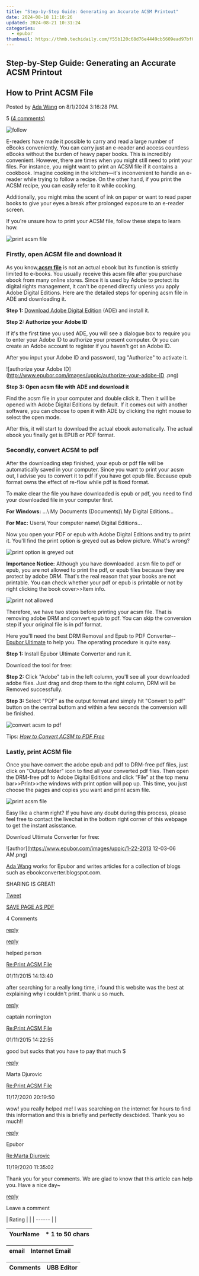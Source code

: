 ```yaml
---
title: "Step-by-Step Guide: Generating an Accurate ACSM Printout"
date: 2024-08-18 11:10:26
updated: 2024-08-21 10:31:24
categories:
  - epubor
thumbnail: https://thmb.techidaily.com/f55b120c68d76e4449cb5609ead97bf0a2f306573825bcc3d502f312c1d75f0b.png
---
```


## Step-by-Step Guide: Generating an Accurate ACSM Printout

## How to Print ACSM File

Posted by [Ada Wang](https://plus.google.com/+AdaWang/posts) on 8/1/2024 3:16:28 PM.

5 [(4 comments)](http://www.epubor.com/#comment-area) 



![follow](http://www.epubor.com/images/follow.png)

E-readers have made it possible to carry and read a large number of eBooks conveniently. You can carry just an e-reader and access countless eBooks without the burden of heavy paper books. This is incredibly convenient. However, there are times when you might still need to print your files. For instance, you might want to print an ACSM file if it contains a cookbook. Imagine cooking in the kitchen—it's inconvenient to handle an e-reader while trying to follow a recipe. On the other hand, if you print the ACSM recipe, you can easily refer to it while cooking.

Additionally, you might miss the scent of ink on paper or want to read paper books to give your eyes a break after prolonged exposure to an e-reader screen.

If you're unsure how to print your ACSM file, follow these steps to learn how.

![print acsm file](http://www.epubor.com/images/uppic/steps-of-printing-acsm-file.png)

### Firstly, open ACSM file and download it 

As you know,**[acsm file](https://tools.techidaily.com/epubor/products/)** is not an actual ebook but its function is strictly limited to e-books. You usually receive this acsm file after you purchase ebook from many online stores. Since it is used by Adobe to protect its digital rights management, it can't be opened directly unless you apply Adobe Digital Editions. Here are the detailed steps for opening acsm file in ADE and downloading it.

**Step 1:** [Download Adobe Digital Edition](http://www.adobe.com/solutions/ebook/digital-editions/download.html) (ADE) and install it.

**Step 2:** **Authorize your Adobe ID**

If it's the first time you used ADE, you will see a dialogue box to require you to enter your Adobe ID to authorize your present computer. Or you can create an Adobe account to register if you haven't got an Adobe ID.

After you input your Adobe ID and password, tag "Authorize" to activate it.

![authorize your Adobe ID](http://www.epubor.com/images/uppic/authorize-your-adobe-ID .png)

**Step 3:** **Open acsm file with ADE and download it**

Find the acsm file in your computer and double click it. Then it will be opened with Adobe Digital Editions by default. If it comes out with another software, you can choose to open it with ADE by clicking the right mouse to select the open mode. 

After this, it will start to download the actual ebook automatically. The actual ebook you finally get is EPUB or PDF format.

### Secondly, convert ACSM to pdf

After the downloading step finished, your epub or pdf file will be automatically saved in your computer. Since you want to print your acsm out, I advise you to convert it to pdf if you have got epub file. Because epub format owns the effect of re-flow while pdf is fixed format. 

To make clear the file you have downloaded is epub or pdf, you need to find your downloaded file in your computer first. 

**For Windows:** ...\\ My Documents (Documents)\\ My Digital Editions...

**For Mac:** Users\\ Your computer name\\ Digital Editions...

Now you open your PDF or epub with Adobe Digital Editions and try to print it. You'll find the print option is greyed out as below picture. What's wrong? 

![print option is greyed out](http://www.epubor.com/images/uppic/print-option-grey-out.png)

**Importance Notice:** Although you have downloaded .acsm file to pdf or epub, you are not allowed to print the pdf, or epub files because they are protect by adobe DRM. That's the real reason that your books are not printable. You can check whether your pdf or epub is printable or not by right clicking the book cover>>Item info. 

![print not allowed](http://www.epubor.com/images/uppic/print-not-allowed.png)

Therefore, we have two steps before printing your acsm file. That is removing adobe DRM and convert epub to pdf. You can skip the conversion step if your original file is in pdf format.

Here you'll need the best DRM Removal and Epub to PDF Converter-- [Epubor Ultimate](https://tools.techidaily.com/epubor/ultimate/) to help you. The operating procedure is quite easy. 

**Step 1:** Install Epubor Ultimate Converter and run it.

Download the tool for free:

[](https://tools.techidaily.com/epubor/ultimate/) [](https://tools.techidaily.com/epubor/ultimate/) 

**Step 2:** Click "Adobe" tab in the left column, you'll see all your downloaded adobe files. Just drag and drop them to the right column, DRM will be Removed successfully.

**Step 3:** Select "PDF" as the output format and simply hit "Convert to pdf" button on the central buttom and within a few seconds the conversion will be finished.

![convert acsm to pdf](http://www.epubor.com/images/uppic/convert-acsm-to-pdf-successfully-2.png)

Tips: _[How to Convert ACSM to PDF Free](https://tools.techidaily.com/epubor/products/)_

### Lastly, print ACSM file

Once you have convert the adobe epub and pdf to DRM-free pdf files, just click on "Output folder" icon to find all your converted pdf files. Then open the DRM-free pdf to Adobe Digital Editions and click “File” at the top menu bar>>Print>>the windows with print option will pop up. This time, you just choose the pages and copies you want and print acsm file.

![print acsm file](http://www.epubor.com/images/uppic/print-acsm-file.png)

Easy like a charm right? If you have any doubt during this process, please feel free to contact the livechat in the bottom right corner of this webpage to get the instant asisstance.

Download Ultimate Converter for free:

[](https://tools.techidaily.com/epubor/ultimate/) [](https://tools.techidaily.com/epubor/ultimate/) 

![author](https://www.epubor.com/images/uppic/1-22-2013 12-03-06 AM.png)

[Ada Wang](https://plus.google.com/+AdaWang/posts) works for Epubor and writes articles for a collection of blogs such as ebookconverter.blogspot.com.

SHARING IS GREAT!

[Tweet](https://twitter.com/share) 

[SAVE PAGE AS PDF](https://tools.techidaily.com/epubor/products/) 



4 Comments

[reply](https://tools.techidaily.com/epubor/products/) 

[reply](https://tools.techidaily.com/epubor/products/) 

helped person

[Re:Print ACSM File](https://tools.techidaily.com/epubor/products/)

01/11/2015 14:13:40

after searching for a really long time, i found this website was the best at explaining why i couldn't print. thank u so much. 

[reply](https://tools.techidaily.com/epubor/products/) 

captain norrington

[Re:Print ACSM File](https://tools.techidaily.com/epubor/products/)

01/11/2015 14:22:55

good but sucks that you have to pay that much $

[reply](https://tools.techidaily.com/epubor/products/) 

Marta Djurovic

[Re:Print ACSM File](https://tools.techidaily.com/epubor/products/)

11/17/2020 20:19:50

wow! you really helped me! I was searching on the internet for hours to find this information and this is briefly and perfectly descbided. Thank you so much!!

[reply](https://tools.techidaily.com/epubor/products/) 

Epubor 

[Re:Marta Djurovic](https://tools.techidaily.com/epubor/products/)

11/19/2020 11:35:02

Thank you for your comments. We are glad to know that this article can help you. Have a nice day\~

[reply](https://tools.techidaily.com/epubor/products/) 

Leave a comment

| Rating |  |
| ------ |  |

| YourName | \*  1 to 50 chars |
| -------- | ----------------- |

| email | Internet Email |
| ----- | -------------- |

| Comments | UBB Editor |
| -------- | ---------- |

<ins class="adsbygoogle"
     style="display:block"
     data-ad-format="autorelaxed"
     data-ad-client="ca-pub-7571918770474297"
     data-ad-slot="1223367746"></ins>



<ins class="adsbygoogle"
     style="display:block"
     data-ad-client="ca-pub-7571918770474297"
     data-ad-slot="8358498916"
     data-ad-format="auto"
     data-full-width-responsive="true"></ins>
